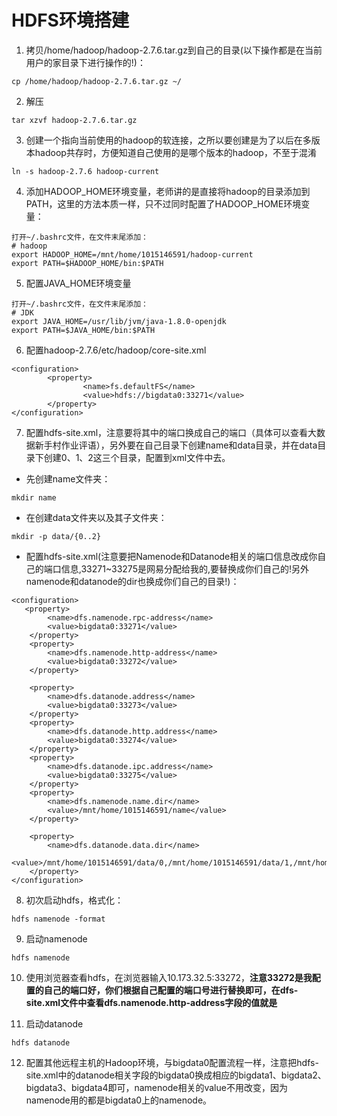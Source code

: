 # HDFS环境搭建


1. 拷贝/home/hadoop/hadoop-2.7.6.tar.gz到自己的目录(以下操作都是在当前用户的家目录下进行操作的!)：
```
cp /home/hadoop/hadoop-2.7.6.tar.gz ~/
```

2. 解压
```
tar xzvf hadoop-2.7.6.tar.gz
```

3. 创建一个指向当前使用的hadoop的软连接，之所以要创建是为了以后在多版本hadoop共存时，方便知道自己使用的是哪个版本的hadoop，不至于混淆
```
ln -s hadoop-2.7.6 hadoop-current
```

4. 添加HADOOP_HOME环境变量，老师讲的是直接将hadoop的目录添加到PATH，这里的方法本质一样，只不过同时配置了HADOOP_HOME环境变量：
```
打开~/.bashrc文件，在文件末尾添加：
# hadoop
export HADOOP_HOME=/mnt/home/1015146591/hadoop-current
export PATH=$HADOOP_HOME/bin:$PATH
```

5. 配置JAVA_HOME环境变量
```
打开~/.bashrc文件，在文件末尾添加：
# JDK
export JAVA_HOME=/usr/lib/jvm/java-1.8.0-openjdk
export PATH=$JAVA_HOME/bin:$PATH
```

6. 配置hadoop-2.7.6/etc/hadoop/core-site.xml
```
<configuration>
        <property>
                <name>fs.defaultFS</name>
                <value>hdfs://bigdata0:33271</value>
        </property>
</configuration>
```

7. 配置hdfs-site.xml，注意要将其中的端口换成自己的端口（具体可以查看大数据新手村作业评语），另外要在自己目录下创建name和data目录，并在data目录下创建0、1、2这三个目录，配置到xml文件中去。

- 先创建name文件夹：
```
mkdir name
```

- 在创建data文件夹以及其子文件夹：
```
mkdir -p data/{0..2}
```

- 配置hdfs-site.xml(注意要把Namenode和Datanode相关的端口信息改成你自己的端口信息,33271~33275是网易分配给我的,要替换成你们自己的!另外namenode和datanode的dir也换成你们自己的目录!)：
```
<configuration>
   <property>
        <name>dfs.namenode.rpc-address</name>
        <value>bigdata0:33271</value>
    </property>
    <property>
        <name>dfs.namenode.http-address</name>
        <value>bigdata0:33272</value>
    </property>

    <property>
        <name>dfs.datanode.address</name>
        <value>bigdata0:33273</value>
    </property>
    <property>
        <name>dfs.datanode.http.address</name>
        <value>bigdata0:33274</value>
    </property>
    <property>
        <name>dfs.datanode.ipc.address</name>
        <value>bigdata0:33275</value>
    </property>
    <property>
        <name>dfs.namenode.name.dir</name>
        <value>/mnt/home/1015146591/name</value>
    </property>

    <property>
        <name>dfs.datanode.data.dir</name>
        <value>/mnt/home/1015146591/data/0,/mnt/home/1015146591/data/1,/mnt/home/1015146591/data/2</value>
    </property>
</configuration>
```

8. 初次启动hdfs，格式化：
```
hdfs namenode -format
```

9. 启动namenode
```
hdfs namenode
```

10. 使用浏览器查看hdfs，在浏览器输入10.173.32.5:33272，**注意33272是我配置的自己的端口好，你们根据自己配置的端口号进行替换即可，在dfs-site.xml文件中查看dfs.namenode.http-address字段的值就是**


11. 启动datanode
```
hdfs datanode
```

12. 配置其他远程主机的Hadoop环境，与bigdata0配置流程一样，注意把hdfs-site.xml中的datanode相关字段的bigdata0换成相应的bigdata1、bigdata2、bigdata3、bigdata4即可，namenode相关的value不用改变，因为namenode用的都是bigdata0上的namenode。
